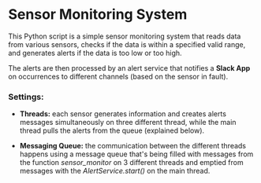 # **Sensor Monitoring System**

This Python script is a simple sensor monitoring system that reads data 
from various sensors, checks if the data is within a specified valid range, 
and generates alerts if the data is too low or too high.

The alerts are then processed by an alert service that notifies a **Slack App** on occurrences to different channels (based on the sensor in fault).

### Settings:

* **Threads:** each sensor generates information and creates alerts messages simultaneously on three different thread,
while the main thread pulls the alerts from the queue (explained below).

* **Messaging Queue:** the communication between the different threads happens
using a message queue
that's being filled with messages from the function *sensor_monitor* 
on 3 different threads and emptied from messages with 
the *AlertService.start()* on the main thread.
